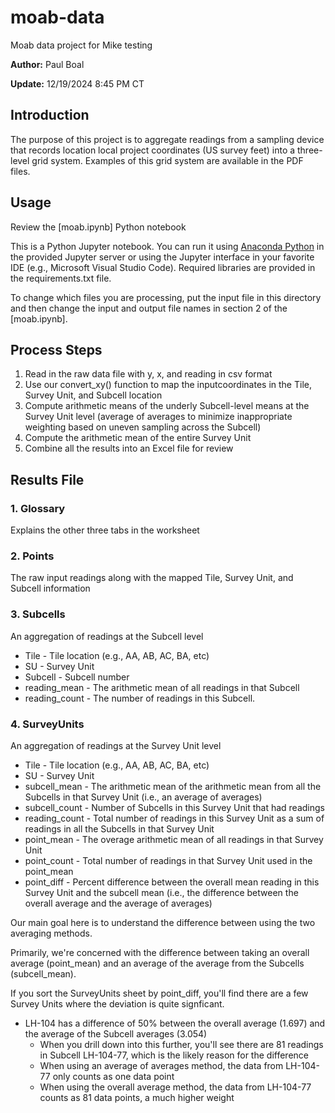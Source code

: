 # moab-data
Moab data project for Mike testing

**Author:** Paul Boal

**Update:** 12/19/2024 8:45 PM CT


## Introduction
The purpose of this project is to aggregate readings from a sampling device that records location local project coordinates (US survey feet) into a three-level grid system. Examples of this grid system are available in the PDF files.

## Usage
Review the [moab.ipynb] Python notebook

This is a Python Jupyter notebook. You can run it using [Anaconda Python](https://www.anaconda.com/download) in the provided Jupyter server or using the Jupyter interface in your favorite IDE (e.g., Microsoft Visual Studio Code).  Required libraries are provided in the requirements.txt file.

To change which files you are processing, put the input file in this directory and then change the input and output file names in section 2 of the [moab.ipynb].

## Process Steps
1. Read in the raw data file with y, x, and reading in csv format
2. Use our convert_xy() function to map the inputcoordinates in the Tile, Survey Unit, and Subcell location
3. Compute arithmetic means of the underly Subcell-level means at the Survey Unit level (average of averages to minimize inappropriate weighting based on uneven sampling across the Subcell)
4. Compute the arithmetic mean of the entire Survey Unit
6. Combine all the results into an Excel file for review

## Results File

### 1. Glossary
Explains the other three tabs in the worksheet

### 2. Points
The raw input readings along with the mapped Tile, Survey Unit, and Subcell information

### 3. Subcells
An aggregation of readings at the Subcell level
* Tile - Tile location (e.g., AA, AB, AC, BA, etc)
* SU - Survey Unit
* Subcell - Subcell number
* reading_mean - The arithmetic mean of all readings in that Subcell
* reading_count - The number of readings in this Subcell.

### 4. SurveyUnits
An aggregation of readings at the Survey Unit level
* Tile - Tile location (e.g., AA, AB, AC, BA, etc)
* SU - Survey Unit
* subcell_mean - The arithmetic mean of the arithmetic mean from all the Subcells in that Survey Unit (i.e., an average of averages)
* subcell_count - Number of Subcells in this Survey Unit that had readings
* reading_count - Total number of readings in this Survey Unit as a sum of readings in all the Subcells in that Survey Unit
* point_mean - The overage arithmetic mean of all readings in that Survey Unit
* point_count - Total number of readings in that Survey Unit used in the point_mean
* point_diff - Percent difference between the overall mean reading in this Survey Unit and the subcell mean (i.e., the difference between the overall average and the average of averages)

Our main goal here is to understand the difference between using the two averaging methods. 

Primarily, we're concerned with the difference between taking an overall average (point_mean) and an average of the average from the Subcells (subcell_mean).

If you sort the SurveyUnits sheet by point_diff, you'll find there are a few Survey Units where the deviation is quite signficant.
* LH-104 has a difference of 50% between the overall average (1.697) and the average of the Subcell averages (3.054)
  * When you drill down into this further, you'll see there are 81 readings in Subcell LH-104-77, which is the likely reason for the difference
  * When using an average of averages method, the data from LH-104-77 only counts as one data point
  * When using the overall average method, the data from LH-104-77 counts as 81 data points, a much higher weight
